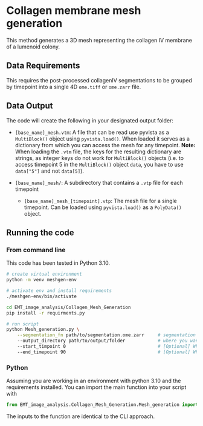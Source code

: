 # Collagen membrane mesh generation

This method generates a 3D mesh representing the collagen IV membrane of a lumenoid colony.

## Data Requirements

This requires the post-processed collagenIV segmentations to be grouped by timepoint into a single 4D `ome.tiff` or `ome.zarr` file.

## Data Output

The code will create the following in your designated output folder:
- `[base_name]_mesh.vtm`: A file that can be read use pyvista as a `MultiBlock()` object using `pyvista.load()`. When loaded it serves as a dictionary from which you can access the mesh for any timepoint. 
**Note:** When loading the `.vtm` file, the keys for the resulting dictionary are strings, as integer keys do not work for `MultiBlock()` objects (i.e. to access timepoint 5 in the `MultiBlock()` object `data`, you have to use `data["5"]` and not `data[5]`). 

- `[base_name]_mesh/`: A subdirectory that contains a `.vtp` file for each timepoint 
    - `[base_name]_mesh_[timepoint].vtp`: The mesh file for a single timepoint. Can be loaded using `pyvista.load()` as a `PolyData()` object.

## Running the code

### From command line

This code has been tested in Python 3.10.

```bash
# create virtual environment
python -m venv meshgen-env

# activate env and install requirements
./meshgen-env/bin/activate

cd EMT_image_analysis/Collagen_Mesh_Generation
pip install -r requirments.py

# run script
python Mesh_generation.py \
    --segmentation_fn path/to/segmentation.ome.zarr     # segmentation file to process
    --output_directory path/to/output/folder            # where you want the meshes to be saved
    --start_timpoint 0                                  # [Optional] Which timepoint to start processing from (default: 0)
    --end_timepoint 90                                  # [Optional] Which timepoint to stop processing (default: 90)
```

### Python
Assuming you are working in an environment with python 3.10 and the requirements installed. You can import the main function into your script with 

```python
from EMT_image_analysis.Collagen_Mesh_Generation.Mesh_generation import mesh_generation
```

The inputs to the function are identical to the CLI approach.
